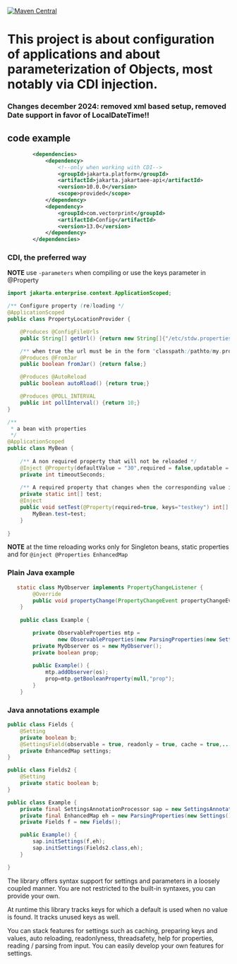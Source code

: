 [![Maven Central](https://img.shields.io/maven-central/v/com.vectorprint/Config.svg)](https://maven-badges.herokuapp.com/maven-central/com.vectorprint/Config)

# This project is about configuration of applications and about parameterization of Objects, most notably via CDI injection.

### Changes december 2024: removed xml based setup, removed Date support in favor of LocalDateTime!!

## code example
```xml
        <dependencies>
            <dependency>
                <!--only when working with CDI-->
                <groupId>jakarta.platform</groupId>
                <artifactId>jakarta.jakartaee-api</artifactId>
                <version>10.0.0</version>
                <scope>provided</scope>
            </dependency>
            <dependency>
                <groupId>com.vectorprint</groupId>
                <artifactId>Config</artifactId>
                <version>13.0</version>
            </dependency>
        </dependencies>
```
### CDI, the preferred way
**NOTE** use `-parameters` when compiling or use the keys parameter in @Property
```java
import jakarta.enterprise.context.ApplicationScoped;

/** Configure property (re)loading */
@ApplicationScoped
public class PropertyLocationProvider {

    @Produces @ConfigFileUrls
    public String[] getUrl() {return new String[]{"/etc/stdw.properties"};}

    /** when true the url must be in the form "classpath:/pathto/my.properties" */
    @Produces @FromJar
    public boolean fromJar() {return false;}

    @Produces @AutoReload
    public boolean autoRload() {return true;}

    @Produces @POLL_INTERVAL
    public int pollInterval() {return 10;}
}

/**
 * a bean with properties
 */
@ApplicationScoped
public class MyBean {
    
    /** A non required property that will not be reloaded */
    @Inject @Property(defaultValue = "30",required = false,updatable = false)
    private int timeoutSeconds;
    
    /** A required property that changes when the corresponding value in the properties file changes */
    private static int[] test;
    @Inject
    public void setTest(@Property(required=true, keys="testkey") int[] test) {
        MyBean.test=test;
    }
    
}

```

**NOTE** at the time reloading works only for Singleton beans, static properties and for `@inject @Properties EnhancedMap`

### Plain Java example
```java
   static class MyObserver implements PropertyChangeListener {
        @Override
        public void propertyChange(PropertyChangeEvent propertyChangeEvent) {}
    }
    
    public class Example {

        private ObservableProperties mtp =
                new ObservableProperties(new ParsingProperties(new Settings(), "/etc/app.properties"));
        private MyObserver os = new MyObserver();
        private boolean prop;
        
        public Example() {
            mtp.addObserver(os);
            prop=mtp.getBooleanProperty(null,"prop");
        }
    }

```

### Java annotations example

```java
public class Fields {
    @Setting
    private boolean b;
    @SettingsField(observable = true, readonly = true, cache = true,....)
    private EnhancedMap settings;
}

public class Fields2 {
    @Setting
    private static boolean b;
}

public class Example {
    private final SettingsAnnotationProcessor sap = new SettingsAnnotationProcessorImpl();
    private final EnhancedMap eh = new ParsingProperties(new Settings(), "/etc/app.properties");
    private Fields f = new Fields();

    public Example() {
        sap.initSettings(f,eh);
        sap.initSettings(Fields2.class,eh);
    }

}

```
The library offers syntax support for settings and parameters in a loosely coupled manner. You are not restricted to the built-in syntaxes, you can provide your own.

At runtime this library tracks keys for which a default is used when no value is found. It tracks
unused keys as well.

You can stack features for settings such as caching, preparing keys and values, auto reloading, readonlyness, threadsafety, help for properties, reading / parsing from input. You can easily develop
your own features for settings.
